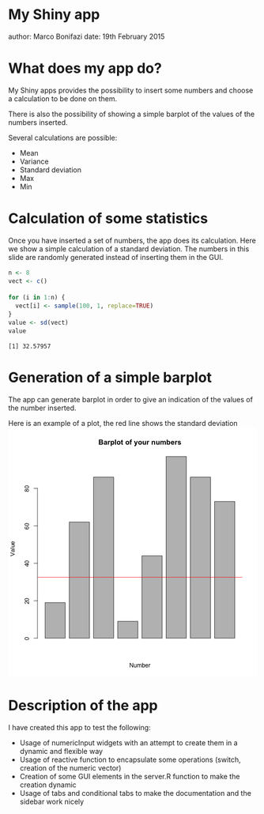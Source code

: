 My Shiny app
========================================================
author: Marco Bonifazi
date: 19th February 2015

What does my app do?
========================================================

My Shiny apps provides the possibility to insert some numbers and choose a calculation to be done on them.

There is also the possibility of showing a simple barplot of the values of the numbers inserted.

Several calculations are possible:
- Mean
- Variance
- Standard deviation
- Max
- Min

Calculation of some statistics
========================================================
Once you have inserted a set of numbers, the app does its calculation.
Here we show a simple calculation of a standard deviation.
The numbers in this slide are randomly generated instead of inserting them in the GUI.

```r
n <- 8
vect <- c()

for (i in 1:n) {
  vect[i] <- sample(100, 1, replace=TRUE)
}
value <- sd(vect)
value
```

```
[1] 32.57957
```

Generation of a simple barplot
========================================================
The app can generate barplot in order to give an indication of the values of the number inserted.

Here is an example of a plot, the red line shows the standard deviation
![plot of chunk unnamed-chunk-2](project-figure/unnamed-chunk-2-1.png) 

Description of the app
========================================================
I have created this app to test the following:
- Usage of numericInput widgets with an attempt to create them in a dynamic and flexible way
- Usage of reactive function to encapsulate some operations (switch, creation of the numeric vector)
- Creation of some GUI elements in the server.R function to make the creation dynamic
- Usage of tabs and conditional tabs to make the documentation and the sidebar work nicely
